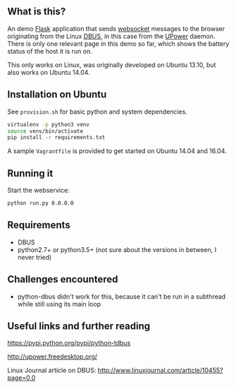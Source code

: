## What is this?

An demo [Flask](http://flask.pocoo.org/) application that sends
[websocket](http://en.wikipedia.org/wiki/WebSocket)
messages to the browser originating from the Linux
[DBUS](http://www.freedesktop.org/wiki/Software/dbus/),
in this case from the [UPower](http://upower.freedesktop.org/) daemon.
There is only one relevant page in this demo so far, which shows the
battery status of the host it is run on.

This only works on Linux, was originally developed on Ubuntu 13.10, but also works on Ubuntu 14.04.

## Installation on Ubuntu

See `provision.sh` for basic python and system dependencies.

```sh
virtualenv -p python3 venv
source venv/bin/activate
pip install -r requirements.txt
```

A sample `Vagrantfile` is provided to get started on Ubuntu 14.04 and 16.04.

## Running it

Start the webservice:

```sh 
python run.py 0.0.0.0
```

## Requirements

* DBUS
* python2.7+ or python3.5+ (not sure about the versions in between, I never tried)

## Challenges encountered

- python-dbus didn't work for this, because it can't be run in a subthread
  while still using its main loop

## Useful links and further reading

https://pypi.python.org/pypi/python-tdbus

http://upower.freedesktop.org/

Linux Journal article on DBUS:
http://www.linuxjournal.com/article/10455?page=0,0

